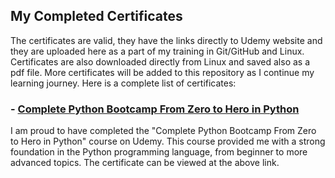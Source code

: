 ## My Completed Certificates

The certificates are valid, they have the links directly to Udemy website and they are uploaded here as a part of my training in Git/GitHub and Linux. Certificates are also downloaded directly from Linux and saved also as a pdf file. More certificates will be added to this repository as I continue my learning journey. 
Here is a complete list of certificates:


### - [Complete Python Bootcamp From Zero to Hero in Python](http://ude.my/UC-572adedd-3fe4-4906-b603-215fb4969800)

I am proud to have completed the "Complete Python Bootcamp From Zero to Hero in Python" course on Udemy. This course provided me with a strong foundation in the Python programming language, from beginner to more advanced topics. The certificate can be viewed at the above link.
